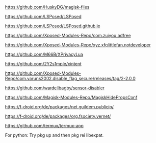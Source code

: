 https://github.com/HuskyDG/magisk-files

https://github.com/LSPosed/LSPosed

https://github.com/LSPosed/LSPosed.github.io

https://github.com/Xposed-Modules-Repo/com.zuiyou.adfree

https://github.com/Xposed-Modules-Repo/xyz.xfqlittlefan.notdeveloper

https://github.com/M66B/XPrivacyLua

https://github.com/2Y2s1mple/xintent

https://github.com/Xposed-Modules-Repo/com.varuns2002.disable_flag_secure/releases/tag/2-2.0.0

https://github.com/wardellbagby/sensor-disabler

https://github.com/Magisk-Modules-Repo/MagiskHidePropsConf

https://f-droid.org/de/packages/net.guildem.publicip/

https://f-droid.org/de/packages/org.fsociety.vernet/

https://github.com/termux/termux-app

For python:
Try pkg up and then pkg rei libexpat.
